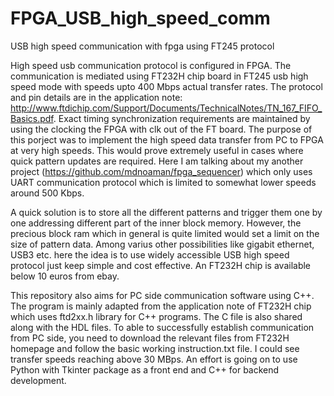 # FPGA_USB_high_speed_comm
USB high speed communication with fpga using FT245 protocol

High speed usb communication protocol is configured in FPGA. The communication is mediated using FT232H chip board in FT245 usb high speed mode with speeds upto 400 Mbps actual transfer rates. The protocol and pin details are in the application note: http://www.ftdichip.com/Support/Documents/TechnicalNotes/TN_167_FIFO_Basics.pdf. 
Exact timing synchronization requirements are maintained by using the clocking the FPGA with clk out of the FT board. The purpose of this porject was to implement the high speed data transfer from PC to FPGA at very high speeds. This would prove extremely useful in cases where quick pattern updates are required. Here I am talking about my another project (https://github.com/mdnoaman/fpga_sequencer) which only uses UART communication protocol which is limited to somewhat lower speeds around 500 Kbps.

A quick solution is to store all the different patterns and trigger them one by one addressing different part of the inner block memory. However, the precious block ram which in general is quite limited would set a limit on the size of pattern data.
Among varius other possibilities like gigabit ethernet, USB3 etc. here the idea is to use widely accessible USB high speed protocol just keep simple and cost effective. An FT232H chip is available below 10 euros from ebay.

This repository also aims for PC side communication software using C++. The program is mainly adapted from the application note of FT232H chip which uses ftd2xx.h library for C++ programs. The C file is also shared along with the HDL files.
To able to successfully establish communication from PC side, you need to download the relevant files from FT232H homepage and follow the basic working instruction.txt file. I could see transfer speeds reaching above 30 MBps. An effort is going on to use Python with Tkinter package as a front end and C++ for backend development.

